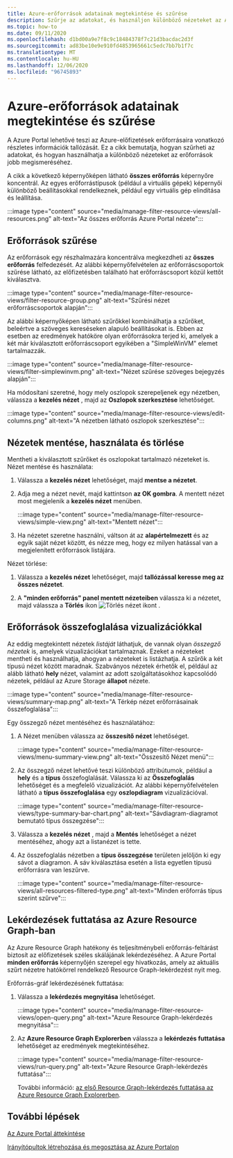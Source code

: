 ```yaml
---
title: Azure-erőforrások adatainak megtekintése és szűrése
description: Szűrje az adatokat, és használjon különböző nézeteket az Azure-erőforrások jobb megismeréséhez.
ms.topic: how-to
ms.date: 09/11/2020
ms.openlocfilehash: d1bd00a9e7f8c9c18484378f7c21d3bacdac2d3f
ms.sourcegitcommit: ad83be10e9e910fd4853965661c5edc7bb7b1f7c
ms.translationtype: MT
ms.contentlocale: hu-HU
ms.lasthandoff: 12/06/2020
ms.locfileid: "96745893"
---
```

# <a name="view-and-filter-azure-resource-information"></a>Azure-erőforrások adatainak megtekintése és szűrése

A Azure Portal lehetővé teszi az Azure-előfizetések erőforrásaira vonatkozó részletes információk tallózását. Ez a cikk bemutatja, hogyan szűrheti az adatokat, és hogyan használhatja a különböző nézeteket az erőforrások jobb megismeréséhez.

A cikk a következő képernyőképen látható **összes erőforrás** képernyőre koncentrál. Az egyes erőforrástípusok (például a virtuális gépek) képernyői különböző beállításokkal rendelkeznek, például egy virtuális gép elindítása és leállítása.

:::image type="content" source="media/manage-filter-resource-views/all-resources.png" alt-text="Az összes erőforrás Azure Portal nézete":::

## <a name="filter-resources"></a>Erőforrások szűrése

Az erőforrások egy részhalmazára koncentrálva megkezdheti az **összes erőforrás** felfedezését. Az alábbi képernyőfelvételen az erőforráscsoportok szűrése látható, az előfizetésben található hat erőforráscsoport közül kettőt kiválasztva.

:::image type="content" source="media/manage-filter-resource-views/filter-resource-group.png" alt-text="Szűrési nézet erőforráscsoportok alapján":::

Az alábbi képernyőképen látható szűrőkkel kombinálhatja a szűrőket, beleértve a szöveges kereséseken alapuló beállításokat is. Ebben az esetben az eredmények hatóköre olyan erőforrásokra terjed ki, amelyek a két már kiválasztott erőforráscsoport egyikében a "SimpleWinVM" elemet tartalmazzák.

:::image type="content" source="media/manage-filter-resource-views/filter-simplewinvm.png" alt-text="Nézet szűrése szöveges bejegyzés alapján":::

Ha módosítani szeretné, hogy mely oszlopok szerepeljenek egy nézetben, válassza a **kezelés nézet** , majd az **Oszlopok szerkesztése** lehetőséget.

:::image type="content" source="media/manage-filter-resource-views/edit-columns.png" alt-text="A nézetben látható oszlopok szerkesztése":::

## <a name="save-use-and-delete-views"></a>Nézetek mentése, használata és törlése

Mentheti a kiválasztott szűrőket és oszlopokat tartalmazó nézeteket is. Nézet mentése és használata:

1. Válassza a **kezelés nézet** lehetőséget, majd **mentse a nézetet**.

1. Adja meg a nézet nevét, majd kattintson **az OK gombra**. A mentett nézet most megjelenik a **kezelés nézet** menüben.

    :::image type="content" source="media/manage-filter-resource-views/simple-view.png" alt-text="Mentett nézet":::

1. Ha nézetet szeretne használni, váltson át az **alapértelmezett** és az egyik saját nézet között, és nézze meg, hogy ez milyen hatással van a megjelenített erőforrások listájára.

Nézet törlése:

1. Válassza a **kezelés nézet** lehetőséget, majd **tallózással keresse meg az összes nézetet**.

1. A **"minden erőforrás" panel mentett nézeteiben** válassza ki a nézetet, majd válassza a **Törlés** ikon ![ Törlés nézet ikont ](media/manage-filter-resource-views/icon-delete.png) .

## <a name="summarize-resources-with-visuals"></a>Erőforrások összefoglalása vizualizációkkal

Az eddig megtekintett nézetek _listáját_ láthatjuk, de vannak olyan _összegző nézetek_ is, amelyek vizualizációkat tartalmaznak. Ezeket a nézeteket mentheti és használhatja, ahogyan a nézeteket is listázhatja. A szűrők a két típusú nézet között maradnak. Szabványos nézetek érhetők el, például az alább látható **hely** nézet, valamint az adott szolgáltatásokhoz kapcsolódó nézetek, például az Azure Storage **állapot** nézete.

:::image type="content" source="media/manage-filter-resource-views/summary-map.png" alt-text="A Térkép nézet erőforrásainak összefoglalása":::

Egy összegző nézet mentéséhez és használatához:

1. A Nézet menüben válassza az **összesítő nézet** lehetőséget.

    :::image type="content" source="media/manage-filter-resource-views/menu-summary-view.png" alt-text="Összesítő Nézet menü":::

1. Az összegző nézet lehetővé teszi különböző attribútumok, például a **hely** és a **típus** összefoglalását. Válassza ki az **Összefoglalás** lehetőséget és a megfelelő vizualizációt. Az alábbi képernyőfelvételen látható a **típus összefoglalása** egy **oszlopdiagram** vizualizációval.

    :::image type="content" source="media/manage-filter-resource-views/type-summary-bar-chart.png" alt-text="Sávdiagram-diagramot bemutató típus összegzése":::

1. Válassza a **kezelés nézet** , majd a **Mentés** lehetőséget a nézet mentéséhez, ahogy azt a listanézet is tette.

1. Az összefoglalás nézetben a **típus összegzése** területen jelöljön ki egy sávot a diagramon. A sáv kiválasztása esetén a lista egyetlen típusú erőforrásra van leszűrve.

    :::image type="content" source="media/manage-filter-resource-views/all-resources-filtered-type.png" alt-text="Minden erőforrás típus szerint szűrve":::

## <a name="run-queries-in-azure-resource-graph"></a>Lekérdezések futtatása az Azure Resource Graph-ban

Az Azure Resource Graph hatékony és teljesítménybeli erőforrás-feltárást biztosít az előfizetések széles skálájának lekérdezéséhez. A Azure Portal **minden erőforrás** képernyőjén szerepel egy hivatkozás, amely az aktuális szűrt nézetre hatókörrel rendelkező Resource Graph-lekérdezést nyit meg.

Erőforrás-gráf lekérdezésének futtatása:

1. Válassza a **lekérdezés megnyitása** lehetőséget.

    :::image type="content" source="media/manage-filter-resource-views/open-query.png" alt-text="Azure Resource Graph-lekérdezés megnyitása":::

1. Az **Azure Resource Graph Explorerben** válassza a **lekérdezés futtatása** lehetőséget az eredmények megtekintéséhez.

    :::image type="content" source="media/manage-filter-resource-views/run-query.png" alt-text="Azure Resource Graph-lekérdezés futtatása":::

    További információ: [az első Resource Graph-lekérdezés futtatása az Azure Resource Graph Explorerben](../governance/resource-graph/first-query-portal.md).

## <a name="next-steps"></a>További lépések

[Az Azure Portal áttekintése](azure-portal-overview.md)

[Irányítópultok létrehozása és megosztása az Azure Portalon](azure-portal-dashboards.md)
